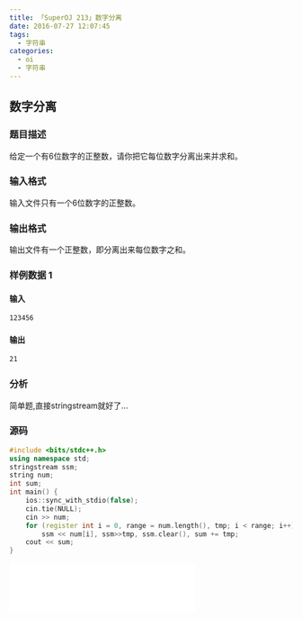 ```yaml
---
title: 「SuperOJ 213」数字分离
date: 2016-07-27 12:07:45
tags:
  - 字符串
categories: 
  - oi
  - 字符串
---
```

## 数字分离
### 题目描述
给定一个有6位数字的正整数，请你把它每位数字分离出来并求和。
### 输入格式
输入文件只有一个6位数字的正整数。
### 输出格式
输出文件有一个正整数，即分离出来每位数字之和。
<!-- more -->
### 样例数据 1
#### 输入
``` bash
123456
```
#### 输出
``` bash
21
```
### 分析
简单题,直接stringstream就好了...
### 源码
``` cpp
#include <bits/stdc++.h>
using namespace std;
stringstream ssm;
string num;
int sum;
int main() {
    ios::sync_with_stdio(false);
    cin.tie(NULL);
    cin >> num;
    for (register int i = 0, range = num.length(), tmp; i < range; i++)
        ssm << num[i], ssm>>tmp, ssm.clear(), sum += tmp;
    cout << sum;
}
```
<iframe frameborder="no" border="0" marginwidth="0" marginheight="0" width=330 height=86 src="//music.163.com/outchain/player?type=2&id=28230943&auto=1&height=66"></iframe>